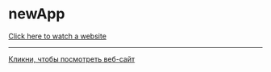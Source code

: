 # newApp
[Click here to watch a website](https://alena-web.ru/test-onpoint)
______________________________________________

[Кликни, чтобы посмотреть веб-сайт](https://alena-web.ru/test-onpoint)

